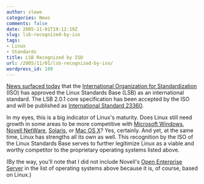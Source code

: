 ```yaml
---
author: slowe
categories: News
comments: false
date: 2005-11-01T19:12:19Z
slug: lsb-recognized-by-iso
tags:
- Linux
- Standards
title: LSB Recognized by ISO
url: /2005/11/01/lsb-recognized-by-iso/
wordpress_id: 109
---
```


[News surfaced today](http://www.eweek.com/article2/0,1759,1880214,00.asp) that the [International Organization for Standardization](http://www.iso.org/iso/en/ISOOnline.frontpage) (ISO) has approved the Linux Standards Base (LSB) as an international standard. The LSB 2.0.1 core specification has been accepted by the ISO and will be published as [International Standard 23360](http://www.iso.org/iso/en/CatalogueDetailPage.CatalogueDetail?CSNUMBER=41481&scopelist=PROGRAMME).

In my eyes, this is a big indicator of Linux's maturity. Does Linux still need growth in some areas to be more competitive with [Microsoft Windows](http://www.microsoft.com/windows/), [Novell NetWare](http://www.novell.com/netware/), [Solaris](http://www.sun.com/software/solaris/), or [Mac OS X](http://www.apple.com/macosx/)? Yes, certainly. And yet, at the same time, Linux has strengths all its own as well. This recognition by the ISO of the Linux Standards Base serves to further legitimize Linux as a viable and worthy competitor to the proprietary operating systems listed above.

(By the way, you'll note that I did not include Novell's [Open Enterprise Server](http://www.novell.com/products/openenterpriseserver/) in the list of operating systems above because it is, of course, based on Linux.)
